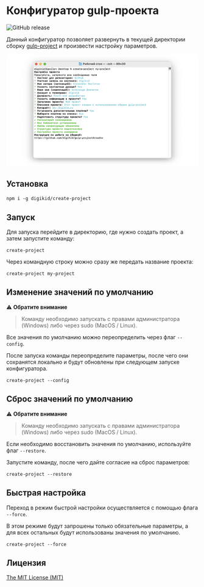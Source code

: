 # Конфигуратор gulp-проекта

![GitHub release](https://img.shields.io/github/release/digikid/create-project.svg)

Данный конфигуратор позволяет развернуть в текущей директории сборку [gulp-project](https://github.com/digikid/gulp-project) и произвести настройку параметров.

![promo](./promo.png)

## Установка

```shell
npm i -g digikid/create-project
```

## Запуск

Для запуска перейдите в директорию, где нужно создать проект, а затем запустите команду:

```shell
create-project
```

Через командную строку можно сразу же передать название проекта:

```shell
create-project my-project
```

## Изменение значений по умолчанию

:warning: **Обратите внимание**
>Команду необходимо запускать с правами администратора (Windows) либо через sudo (MacOS / Linux).

Все значения по умолчанию можно переопределить через флаг `--config`.

После запуска команды переопределите параметры, после чего они сохранятся локально и будут обновлены при следующем запуске конфигуратора.

```shell
create-project --config
```

## Сброс значений по умолчанию

:warning: **Обратите внимание**
>Команду необходимо запускать с правами администратора (Windows) либо через sudo (MacOS / Linux).

Если необходимо восстановить значения по умолчанию, используйте флаг `--restore`.

Запустите команду, после чего дайте согласие на сброс параметров:

```shell
create-project --restore
```

## Быстрая настройка

Переход в режим быстрой настройки осуществляется с помощью флага `--force`.

В этом режиме будут запрошены только обязательные параметры, а для всех остальных будут использованы значения по умолчанию.

```shell
create-project --force
```

## Лицензия

[The MIT License (MIT)](LICENSE)